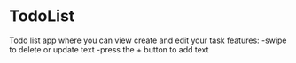 # TodoList
Todo list app where you can view create and edit your task
features:
-swipe to delete or update text 
-press the + button to add text
